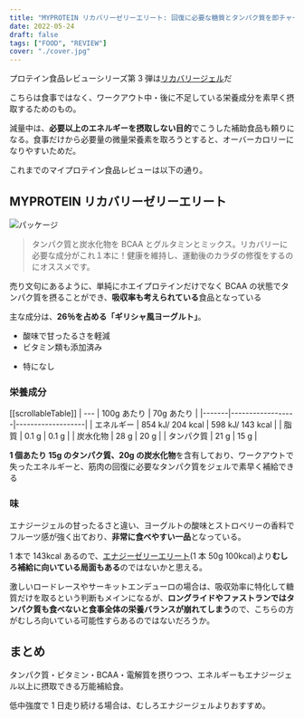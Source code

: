 ```yaml
---
title: "MYPROTEIN リカバリーゼリーエリート: 回復に必要な糖質とタンパク質を即チャージ"
date: 2022-05-24
draft: false
tags: ["FOOD", "REVIEW"]
cover: "./cover.jpg"
---
```


プロテイン食品レビューシリーズ第 3 弾は[リカバリージェル](https://px.a8.net/svt/ejp?a8mat=3N3PXV+GF7GHE+45DI+BW0YB&a8ejpredirect=https%3A%2F%2Fwww.myprotein.jp%2Fsports-nutrition%2Frecovery-gel-elite%2F11214831.html)だ

こちらは食事ではなく、ワークアウト中・後に不足している栄養成分を素早く摂取するためのもの。

減量中は、**必要以上のエネルギーを摂取しない目的**でこうした補助食品も頼りになる。食事だけから必要量の微量栄養素を取ろうとすると、オーバーカロリーになりやすいためだ。

これまでのマイプロテイン食品レビューは以下の通り。

<LinkBox url="https://blog.gensobunya.net/post/2022/05/myprotein_protein_spread/" />

<LinkBox url="https://blog.gensobunya.net/post/2022/05/protein_granola/" />

<LinkBox url="https://blog.gensobunya.net/post/2022/02/mp_lean_cookie/" />

## MYPROTEIN リカバリーゼリーエリート

![パッケージ](/cover.jpg)

> タンパク質と炭水化物を BCAA とグルタミンとミックス。リカバリーに必要な成分がこれ１本に！健康を維持し、運動後のカラダの修復をするのにオススメです。

売り文句にあるように、単純にホエイプロテインだけでなく BCAA の状態でタンパク質を摂ることができ、**吸収率も考えられている**食品となっている

主な成分は、**26％を占める「ギリシャ風ヨーグルト」**。

<PositiveBox>

- 酸味で甘ったるさを軽減
- ビタミン類も添加済み

</PositiveBox>

<NegativeBox>

- 特になし

</NegativeBox>

### 栄養成分

[[scrollableTable]]
| --- | 100g あたり | 70g あたり |
|-------|------------------|-------------------|
| エネルギー | 854 kJ/ 204 kcal | 598 kJ/ 143 kcal |
| 脂質 | 0.1 g | 0.1 g |
| 炭水化物 | 28 g | 20 g |
| タンパク質 | 21 g | 15 g |

**1 個あたり 15g のタンパク質、20g の炭水化物**を含有しており、ワークアウトで失ったエネルギーと、筋肉の回復に必要なタンパク質をジェルで素早く補給できる

### 味

エナジージェルの甘ったるさと違い、ヨーグルトの酸味とストロベリーの香料でフルーツ感が強く出ており、**非常に食べやすい一品**となっている。

1 本で 143kcal あるので、[エナジーゼリーエリート](https://px.a8.net/svt/ejp?a8mat=3N3PXV+GF7GHE+45DI+BW0YB&a8ejpredirect=https%3A%2F%2Fwww.myprotein.jp%2Fsports-nutrition%2Fenergy-gel-elite-12-pack%2F11271257.html)(1 本 50g 100kcal)より**むしろ補給に向いている局面もある**のではないかと思える。

激しいロードレースやサーキットエンデューロの場合は、吸収効率に特化して糖質だけを取るという判断もメインになるが、**ロングライドやファストランではタンパク質も食べないと食事全体の栄養バランスが崩れてしまう**ので、こちらの方がむしろ向いている可能性すらあるのではないだろうか。

## まとめ

タンパク質・ビタミン・BCAA・電解質を摂りつつ、エネルギーもエナジージェル以上に摂取できる万能補給食。

低中強度で 1 日走り続ける場合は、むしろエナジージェルよりおすすめ。

<LinkBox url="https://www.myprotein.jp/sports-nutrition/recovery-gel-elite/11214831.html" linkUrl="https://px.a8.net/svt/ejp?a8mat=3N3PXV+GF7GHE+45DI+BW0YB&a8ejpredirect=https%3A%2F%2Fwww.myprotein.jp%2Fsports-nutrition%2Frecovery-gel-elite%2F11214831.html" />
